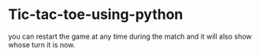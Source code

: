 # Tic-tac-toe-using-python
you can restart the game at any time during the match and it will also show whose turn it is now.
